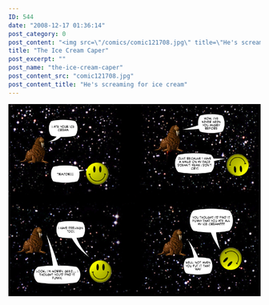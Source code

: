 ```yaml
---
ID: 544
date: "2008-12-17 01:36:14"
post_category: 0
post_content: "<img src=\"/comics/comic121708.jpg\" title=\"He's screaming for ice cream\" />"
title: "The Ice Cream Caper"
post_excerpt: ""
post_name: "the-ice-cream-caper"
post_content_src: "comic121708.jpg"
post_content_title: "He's screaming for ice cream"
---
```



[![He's screaming for ice cream](/comics-hi-res/comic121708.jpg)](/comics-hi-res/comic121708.jpg "He's screaming for ice cream")
